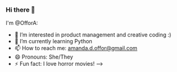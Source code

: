 ### Hi there 👋

I'm @OfforA:

- 🔭 I’m interested in product management and creative coding :)
- 🌱 I’m currently learning Python
- 📫 How to reach me: amanda.d.offor@gmail.com
- 😄 Pronouns: She/They
- ⚡ Fun fact: I love horror movies!
-->
